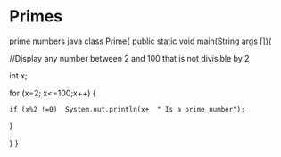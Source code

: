 # Primes
prime numbers java
class Prime{
 public static void main(String args []){

 //Display any number between 2 and 100 that is not divisible by 2
 
 int x; 

 for (x=2; x<=100;x++) {
 
 
    if (x%2 !=0)  System.out.println(x+  " Is a prime number");
 
 
 }
 
 
   } 
  }

